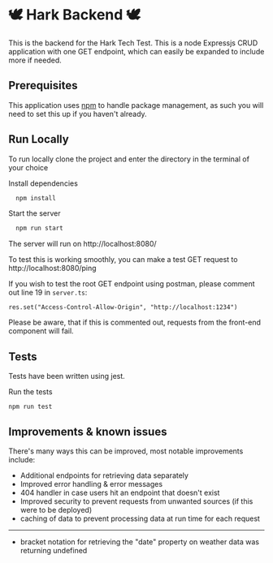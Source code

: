 # 🕊 Hark Backend 🕊

This is the backend for the Hark Tech Test.
This is a node Expressjs CRUD application with one GET endpoint, which can easily be expanded to include more if needed.

## Prerequisites

This application uses [npm](https://docs.npmjs.com/downloading-and-installing-node-js-and-npm) to handle package management, as such you will need to set this up if you haven't already.

## Run Locally

To run locally clone the project and enter the directory in the terminal of your choice

Install dependencies

```bash
  npm install
```

Start the server

```bash
  npm run start
```

The server will run on http://localhost:8080/

To test this is working smoothly, you can make a test GET request to http://localhost:8080/ping

If you wish to test the root GET endpoint using postman, please comment out line 19 in `server.ts`:

`res.set("Access-Control-Allow-Origin", "http://localhost:1234")`

Please be aware, that if this is commented out, requests from the front-end component will fail.

## Tests

Tests have been written using jest.

Run the tests

```
npm run test
```

## Improvements & known issues

There's many ways this can be improved, most notable improvements include:

- Additional endpoints for retrieving data separately
- Improved error handling & error messages
- 404 handler in case users hit an endpoint that doesn't exist
- Improved security to prevent requests from unwanted sources (if this were to be deployed)
- caching of data to prevent processing data at run time for each request

---

- bracket notation for retrieving the "date" property on weather data was returning undefined
